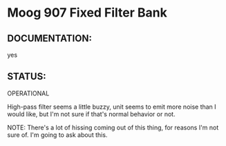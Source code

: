  # Moog 907 Fixed Filter Bank

## DOCUMENTATION: 

yes 

## STATUS: 

OPERATIONAL 

High-pass filter seems a little buzzy, unit seems to emit more noise 
than I would like, but I'm not sure if that's normal behavior or not. 

NOTE: There's a lot of hissing coming out of this thing, for reasons 
I'm not sure of. I'm going to ask about this. 




